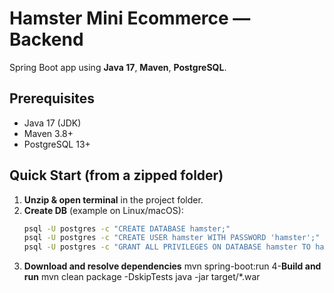 # Hamster Mini Ecommerce — Backend

Spring Boot app using **Java 17**, **Maven**, **PostgreSQL**.

## Prerequisites
- Java 17 (JDK)
- Maven 3.8+
- PostgreSQL 13+

## Quick Start (from a zipped folder)
1. **Unzip & open terminal** in the project folder.
2. **Create DB** (example on Linux/macOS):
   ```sh
   psql -U postgres -c "CREATE DATABASE hamster;"
   psql -U postgres -c "CREATE USER hamster WITH PASSWORD 'hamster';"
   psql -U postgres -c "GRANT ALL PRIVILEGES ON DATABASE hamster TO hamster;"

3. **Download and resolve dependencies**
    mvn spring-boot:run
4-**Build and run**
    mvn clean package -DskipTests
    java -jar target/*.war
